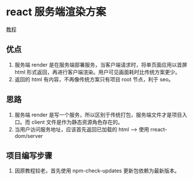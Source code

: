 # react 服务端渲染方案

[教程](http://react-china.org/t/react-js/10144)

## 优点
1. 服务端 render 是在服务端部署服务，当客户端请求时，将单页面应用以首屏 html 形式返回，再进行客户端渲染。用户可见画面耗时比传统方案更少。
2. 返回的 html 有内容，不再像传统方案只有项目 root 节点，利于 seo。

## 思路
1. 服务端 render 是写一个服务，所以区别于传统打包，服务端文件才是项目入口。而 client 文件是作为静态资源角色存在的。
2. 当用户访问服务地址，应该首先返回已加载的 html --> 使用 rreact-dom/server

## 项目编写步骤
1. 因原教程较老，首先使用 npm-check-updates 更新包依赖为最新版本。
